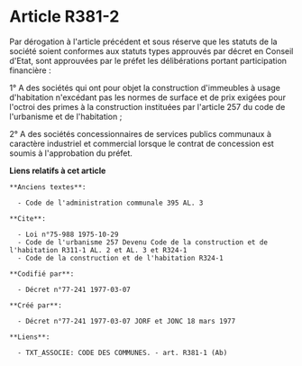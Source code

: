 # Article R381-2

Par dérogation à l'article précédent et sous réserve que les statuts de la société soient conformes aux statuts types
approuvés par décret en Conseil d'Etat, sont approuvées par le préfet les délibérations portant participation financière :

1° A des sociétés qui ont pour objet la construction d'immeubles à usage d'habitation n'excédant pas les normes de surface et
de prix exigées pour l'octroi des primes à la construction instituées par l'article 257 du code de l'urbanisme et de
l'habitation ;

2° A des sociétés concessionnaires de services publics communaux à caractère industriel et commercial lorsque le contrat de
concession est soumis à l'approbation du préfet.

**Liens relatifs à cet article**

	**Anciens textes**:

	  - Code de l'administration communale 395 AL. 3

	**Cite**:

	  - Loi n°75-988 1975-10-29
	  - Code de l'urbanisme 257 Devenu Code de la construction et de l'habitation R311-1 AL. 2 et AL. 3 et R324-1
	  - Code de la construction et de l'habitation R324-1

	**Codifié par**:

	  - Décret n°77-241 1977-03-07

	**Créé par**:

	  - Décret n°77-241 1977-03-07 JORF et JONC 18 mars 1977

	**Liens**:

	  - TXT_ASSOCIE: CODE DES COMMUNES. - art. R381-1 (Ab)

